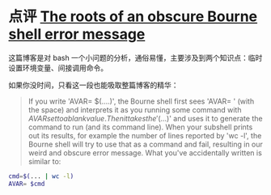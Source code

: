 # 点评 [The roots of an obscure Bourne shell error message][1]

这篇博客是对 bash 一个小问题的分析，通俗易懂，主要涉及到两个知识点：临时设置环境变量、间接调用命令。

如果你没时间，只看这一段也能吸取整篇博客的精华：

> If you write 'AVAR= $(....)', the Bourne shell first sees 'AVAR= ' (with the space) and interprets it as you running some command with $AVAR set to a blank value.
> Then it takes the '$(...)' and uses it to generate the command to run (and its command line).
> When your subshell prints out its results, for example the number of lines reported by 'wc -l',
> the Bourne shell will try to use that as a command and fail, resulting in our weird and obscure error message.
> What you've accidentally written is similar to:

```sh
cmd=$(... | wc -l)
AVAR= $cmd
```

  [1]: https://utcc.utoronto.ca/~cks/space/blog/unix/BourneShellObscureErrorRoots
